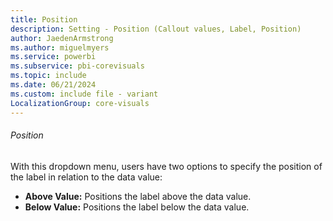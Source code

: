 ```yaml
---
title: Position
description: Setting - Position (Callout values, Label, Position)
author: JaedenArmstrong
ms.author: miguelmyers
ms.service: powerbi
ms.subservice: pbi-corevisuals
ms.topic: include
ms.date: 06/21/2024
ms.custom: include file - variant
LocalizationGroup: core-visuals
---
```

###### Position

With this dropdown menu, users have two options to specify the  position of the label in relation to the data value:
- **Above Value:** Positions the label above the data value.
- **Below Value:** Positions the label below the data value.
